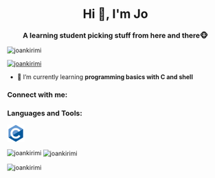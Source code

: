 <h1 align="center">Hi 👋, I'm Jo</h1>
<h3 align="center">A learning student picking stuff from here and there🐵</h3>

<p align="left"> <img src="https://komarev.com/ghpvc/?username=joankirimi&label=Profile%20views&color=0e75b6&style=flat" alt="joankirimi" /> </p>

<p align="left"> <a href="https://github.com/ryo-ma/github-profile-trophy"><img src="https://github-profile-trophy.vercel.app/?username=joankirimi" alt="joankirimi" /></a> </p>

- 🌱 I’m currently learning **programming basics with C and shell**

<h3 align="left">Connect with me:</h3>
<p align="left">
</p>

<h3 align="left">Languages and Tools:</h3>
<p align="left"> <a href="https://www.cprogramming.com/" target="_blank" rel="noreferrer"> <img src="https://raw.githubusercontent.com/devicons/devicon/master/icons/c/c-original.svg" alt="c" width="40" height="40"/> </a> </p>

<p><img align="left" src="https://github-readme-stats.vercel.app/api/top-langs?username=joankirimi&show_icons=true&locale=en&layout=compact" alt="joankirimi" /></p>

<p>&nbsp;<img align="center" src="https://github-readme-stats.vercel.app/api?username=joankirimi&show_icons=true&locale=en" alt="joankirimi" /></p>

<p><img align="center" src="https://github-readme-streak-stats.herokuapp.com/?user=joankirimi&" alt="joankirimi" /></p>

